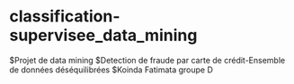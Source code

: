 # classification-supervisee_data_mining
$Projet de data mining
$Detection de fraude par carte de crédit-Ensemble de données déséquilibrées
$Koinda Fatimata groupe D
